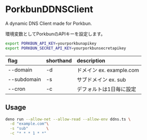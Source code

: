 # PorkbunDDNSClient

A dynamic DNS Client made for Porkbun.

環境変数としてPorkbunのAPIキーを設定します。

```sh
export PORKBUN_API_KEY=yourporkbunapikey
export PORKBUN_SECRET_API_KEY=yourporkbunsecretapikey
```

| flag        | shorthand | description                         |
| :---------- | :-------- | :---------------------------------- |
| --domain    | -d        | ドメイン ex.  example.com                           |
| --subdomain | -s        | サブドメイン ex. sub                       |
| --cron      | -c        | デフォルトは1日毎に設定 |

## Usage

```sh
deno run --allow-net --allow-read --allow-env ddns.ts \
  -d "example.com"\
  -s "sub"        \
  -c "* * * 1 * *"
```
